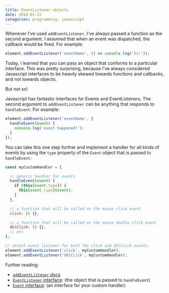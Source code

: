 ```yaml
---
title: EventListener objects
date: 2018-01-22
categories: programming, javascript
---
```


Whenever I've used `addEventListener`, I've always passed a function as the second argument. I
assumed that when an event was dispatched, the callback would be fired. For example:

```javascript
element.addEventListener('eventName', () => console.log('hi!'));
```

Today, I learned that you can pass an object that conforms to a particular interface. This was
pretty surprising, because I've always considered Javascript interfaces to be heavily skewed
towards functions and callbacks, and not towards objects.

But not so!

Javascript has fantastic interfaces for Events and EventListeners. The second argument
to `addEventListener` can be anything that responds to `handleEvent`. For example:

```javascript
element.addEventListener('eventName', {
  handleEvent(event) {
    console.log('event happened!');
  }
});
```

You can take this one step further and implement a handler for all kinds of events
by using the `type` property of the `Event` object that is passed to `handleEvent`:

```javascript
const myCustomHandler = {

  // generic handler for events
  handleEvent(event) {
    if (this[event.type]) {
      this[event.type](event);
    }
  },

  // a function that will be called on the mouse click event
  click: () {},

  // a function that will be called on the mouse double click event
  dblClick: () {},
  // etc
};

// attach event listener for both the click and dblClick events.
element.addEventListener('click', myCustomHandler);
element.addEventListener('dblClick', myCustomHandler);
```

Further reading:

- [`addEventListener` docs][1]
- [`EventListener` interface][2]: (the object that is passed to `handleEvent`)
- [`Event` interface][3]: (an interface for your custom handler)


[1]: https://developer.mozilla.org/en-US/docs/Web/API/EventTarget/addEventListener
[2]: https://developer.mozilla.org/en-US/docs/Web/API/Event
[3]: https://developer.mozilla.org/en-US/docs/Web/API/EventListener
